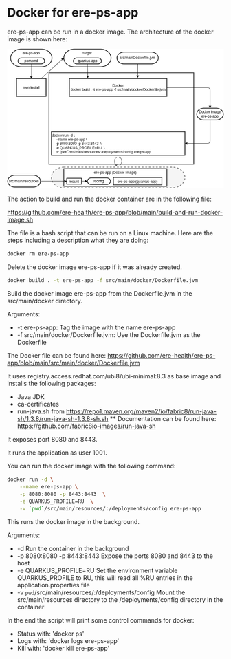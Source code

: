 # Docker for ere-ps-app

ere-ps-app can be run in a docker image. The architecture of the docker image is shown here:

![](img/container.png)

The action to build and run the docker container are in the following file:

https://github.com/ere-health/ere-ps-app/blob/main/build-and-run-docker-image.sh

The file is a bash script that can be run on a Linux machine. Here are the steps including a description what they are doing:

```bash
docker rm ere-ps-app
```

Delete the docker image ere-ps-app if it was already created.

```bash
docker build . -t ere-ps-app -f src/main/docker/Dockerfile.jvm
```

Build the docker image ere-ps-app from the Dockerfile.jvm in the src/main/docker directory.

Arguments:
 * -t ere-ps-app: Tag the image with the name ere-ps-app
 * -f src/main/docker/Dockerfile.jvm: Use the Dockerfile.jvm as the Dockerfile

The Docker file can be found here:
https://github.com/ere-health/ere-ps-app/blob/main/src/main/docker/Dockerfile.jvm

It uses registry.access.redhat.com/ubi8/ubi-minimal:8.3 as base image and installs the following packages:

 * Java JDK
 * ca-certificates
 * run-java.sh from https://repo1.maven.org/maven2/io/fabric8/run-java-sh/1.3.8/run-java-sh-1.3.8-sh.sh
 ** Documentation can be found here: https://github.com/fabric8io-images/run-java-sh

It exposes port 8080 and 8443.

It runs the application as user 1001.

You can run the docker image with the following command:

```bash
docker run -d \
    --name ere-ps-app \
    -p 8080:8080 -p 8443:8443  \
    -e QUARKUS_PROFILE=RU  \
    -v `pwd`/src/main/resources/:/deployments/config ere-ps-app
```

This runs the docker image in the background.

Arguments:
 * -d Run the container in the background
 * -p 8080:8080 -p 8443:8443 Expose the ports 8080 and 8443 to the host
 * -e QUARKUS_PROFILE=RU Set the environment variable QUARKUS_PROFILE to RU, this will read all %RU entries in the application.properties file
 * -v `pwd`/src/main/resources/:/deployments/config Mount the src/main/resources directory to the /deployments/config directory in the container

In the end the script will print some control commands for docker:

 * Status with: 'docker ps'
 * Logs with: 'docker logs ere-ps-app'
 * Kill with: 'docker kill ere-ps-app'